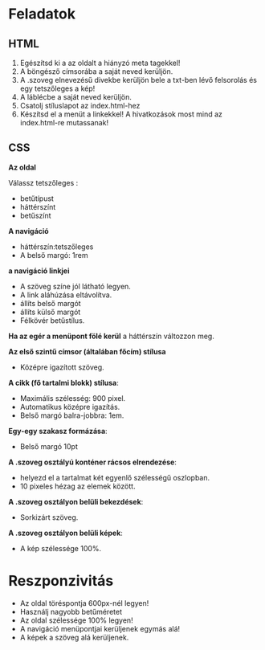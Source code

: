 # Feladatok

## HTML

1. Egészítsd ki a az oldalt a hiányzó meta tagekkel!
2. A böngésző címsorába a saját neved kerüljön.
3. A .szoveg elnevezésű divekbe kerüljön bele a txt-ben lévő felsorolás  és egy tetszőleges a kép!
4. A láblécbe  a saját neved kerüljön. 
5. Csatolj stíluslapot az index.html-hez
6. Készítsd el a menüt a linkekkel!  A hivatkozások most mind az index.html-re mutassanak!

## CSS

**Az oldal**

Válassz tetszőleges :
- betűtípust
- háttérszínt
- betűszínt

**A navigáció**

- háttérszín:tetszőleges
- A belső margó: 1rem


**a navigáció linkjei**

- A szöveg színe jól látható legyen.
- A link aláhúzása eltávolítva.
- állíts belső margót
- állíts külső margót
- Félkövér betűstílus.

**Ha az egér a menüpont fölé kerül** a háttérszín  változzon meg.

**Az első szintű címsor (általában főcím) stílusa**

- Középre igazított szöveg.


**A cikk (fő tartalmi blokk) stílusa**:

- Maximális szélesség: 900 pixel.
- Automatikus középre igazítás.
- Belső margó balra-jobbra: 1em.

**Egy-egy szakasz formázása**:

- Belső margó 10pt

**A .szoveg osztályú konténer rácsos elrendezése**:

- helyezd el a tartalmat két egyenlő  szélességű oszlopban.
- 10 pixeles hézag az elemek között.



**A .szoveg osztályon belüli bekezdések**:

- Sorkizárt szöveg.

**A .szoveg osztályon belüli képek**:

- A kép szélessége 100%.


# Reszponzivitás

- Az oldal  töréspontja 600px-nél legyen!
- Használj nagyobb betűméretet
- Az oldal szélessége 100% legyen!
- A navigáció menüpontjai kerüljenek egymás alá!
- A képek a szöveg alá kerüljenek. 
